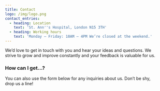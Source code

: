 ```yaml
---
title: Contact
logo: /img/logo.png
contact_entries:
  - heading: Location
    text: 'St. Ann''s Hospital, London N15 3TH'
  - heading: Working hours
    text: 'Monday – Friday: 10AM – 4PM We’re closed at the weekend.'
---
```

We’d love to get in touch with you and hear your ideas and
questions. We strive to grow and improve constantly and your feedback
is valuable for us.

<h3 class="f4 b lh-title mb2">How can I get…?</h3>

You can also use the form below for any inquiries about us. Don’t be shy, drop us a line!
